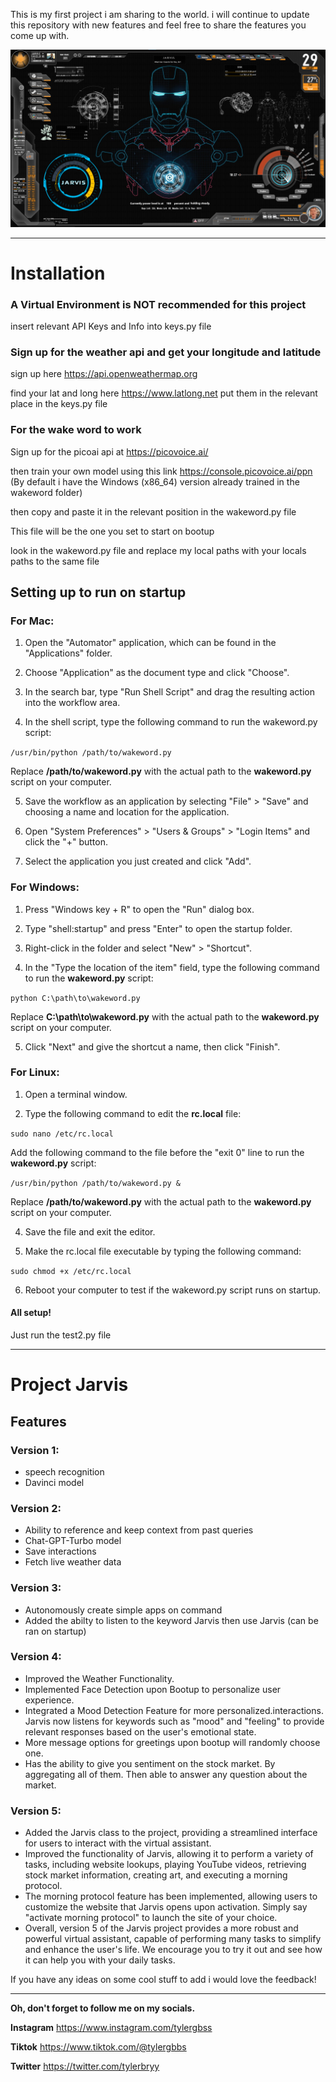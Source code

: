 This is my first project i am sharing to the world. 
i will continue to update this repository with new 
features and feel free to share the features you 
come up with.

![Iron Man](ironman.png)
__________________________________________________

# Installation

### A Virtual Environment is NOT recommended for this project
insert relevant API Keys and Info into keys.py file

### Sign up for the weather api and get your longitude and latitude
sign up here https://api.openweathermap.org

find your lat and long here https://www.latlong.net
put them in the relevant place in the keys.py file

### For the wake word to work
Sign up for the picoai api at https://picovoice.ai/

then train your own model using this link https://console.picovoice.ai/ppn (By default i have the Windows (x86_64) version already trained in the wakeword folder)

then copy and paste it in the relevant position in the wakeword.py file

This file will be the one you set to start on bootup 

look in the wakeword.py file and replace my local paths with your locals paths to the same file

## Setting up to run on startup

### For Mac:

1. Open the "Automator" application, which can be found in the "Applications" folder.

2. Choose "Application" as the document type and click "Choose".

3. In the search bar, type "Run Shell Script" and drag the resulting action into the workflow area.

4. In the shell script, type the following command to run the wakeword.py script:

``/usr/bin/python /path/to/wakeword.py``

Replace **/path/to/wakeword.py** with the actual path to the **wakeword.py** script on your computer.

5. Save the workflow as an application by selecting "File" > "Save" and choosing a name and location for the application.

6. Open "System Preferences" > "Users & Groups" > "Login Items" and click the "+" button.

7. Select the application you just created and click "Add".

### For Windows:

1. Press "Windows key + R" to open the "Run" dialog box.

2. Type "shell:startup" and press "Enter" to open the startup folder.

3. Right-click in the folder and select "New" > "Shortcut".

4. In the "Type the location of the item" field, type the following command to run the **wakeword.py** script:

``python C:\path\to\wakeword.py``

Replace **C:\path\to\wakeword.py** with the actual path to the **wakeword.py** script on your computer.

5. Click "Next" and give the shortcut a name, then click "Finish".

### For Linux:

1. Open a terminal window.

2. Type the following command to edit the **rc.local** file:

``sudo nano /etc/rc.local``

Add the following command to the file before the "exit 0" line to run the **wakeword.py** script:

``/usr/bin/python /path/to/wakeword.py &``

Replace **/path/to/wakeword.py** with the actual path to the **wakeword.py** script on your computer.

4. Save the file and exit the editor.

5. Make the rc.local file executable by typing the following command:

``sudo chmod +x /etc/rc.local``

6. Reboot your computer to test if the wakeword.py script runs on startup.

#### All setup!
Just run the test2.py file
__________________________________________________

# Project Jarvis

## Features

### Version 1:

- speech recognition
- Davinci model

### Version 2: 

- Ability to reference and keep context from past queries
- Chat-GPT-Turbo model
- Save interactions
- Fetch live weather data

### Version 3: 

- Autonomously create simple apps on command
- Added the abilty to listen to the keyword Jarvis then use Jarvis (can be ran on startup)

### Version 4: 

- Improved the Weather Functionality.
- Implemented Face Detection upon Bootup to personalize user experience.
- Integrated a Mood Detection Feature for more personalized.interactions. Jarvis now listens for keywords such as "mood" and "feeling" to provide relevant responses based on the user's emotional state.
- More message options for greetings upon bootup will randomly choose one.
- Has the ability to give you sentiment on the stock market. By aggregating all of them. Then able to answer any question about the market.

### Version 5:
- Added the Jarvis class to the project, providing a streamlined interface for users to interact with the virtual assistant.
- Improved the functionality of Jarvis, allowing it to perform a variety of tasks, including website lookups, playing YouTube videos, retrieving stock market information, creating art, and executing a morning protocol.
- The morning protocol feature has been implemented, allowing users to customize the website that Jarvis opens upon activation. Simply say "activate morning protocol" to launch the site of your choice.
- Overall, version 5 of the Jarvis project provides a more robust and powerful virtual assistant, capable of performing many tasks to simplify and enhance the user's life. We encourage you to try it out and see how it can help you with your daily tasks.

If you have any ideas on some cool stuff to add i would love the feedback!

__________________________________________________

**Oh, don't forget to follow me on my socials.**

**Instagram**
https://www.instagram.com/tylergbss

**Tiktok**
https://www.tiktok.com/@tylergbbs

**Twitter**
https://twitter.com/tylerbryy 



